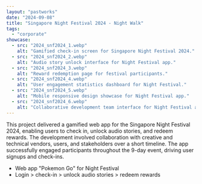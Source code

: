 ```yaml
---
layout: "pastworks"
date: "2024-09-08"
title: "Singapore Night Festival 2024 - Night Walk"
tags:
  - "corporate"
showcase:
  - src: "2024_snf2024_1.webp"
    alt: "Gamified check-in screen for Singapore Night Festival 2024."
  - src: "2024_snf2024_2.webp"
    alt: "Audio story unlock interface for Night Festival app."
  - src: "2024_snf2024_3.webp"
    alt: "Reward redemption page for festival participants."
  - src: "2024_snf2024_4.webp"
    alt: "User engagement statistics dashboard for Night Festival."
  - src: "2024_snf2024_5.webp"
    alt: "Mobile responsive design showcase for Night Festival app."
  - src: "2024_snf2024_6.webp"
    alt: "Collaborative development team interface for Night Festival app."
---
```

This project delivered a gamified web app for the Singapore Night Festival 2024, enabling users to check in, unlock audio stories, and redeem rewards. The development involved collaboration with creative and technical vendors, users, and stakeholders over a short timeline. The app successfully engaged participants throughout the 9-day event, driving user signups and check-ins.

- Web app "Pokemon Go" for Night Festival
- Login > check-in > unlock audio stories > redeem rewards